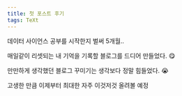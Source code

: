 ```yaml
---
title: 첫 포스트 후기
tags: TeXt
---
```

데이터 사이언스 공부를 시작한지 벌써 5개월..

매일같이 리셋되는 내 기억을 기록할 블로그를 드디어 만들었다. :yum: 

만만하게 생각했던 블로그 꾸미기는 생각보다 정말 힘들었다. :sob: 

고생한 만큼 이제부터 최대한 자주 이것저것 올려볼 예정
